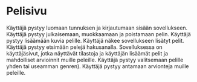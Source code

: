 # Pelisivu
Käyttäjä pystyy luomaan tunnuksen ja kirjautumaan sisään sovellukseen.
Käyttäjä pystyy julkaisemaan, muokkaamaan ja poistamaan pelin.
Käyttäjä pystyy lisäämään kuvia pelille.
Käyttäjä näkee sovellukseen lisätyt pelit.
Käyttäjä pystyy etsimään pelejä hakusanalla.
Sovelluksessa on käyttäjäsivut, jotka näyttävät tilastoja ja käyttäjän lisäämät pelit ja mahdolliset arvioinnit muille peleille.
Käyttäjä pystyy valitsemaan pelille yhden tai useamman genren).
Käyttäjä pystyy antamaan arvionteja muille peleille.
